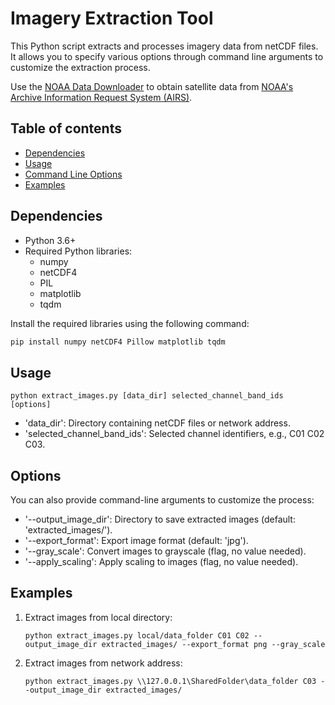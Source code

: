 # Imagery Extraction Tool

This Python script extracts and processes imagery data from netCDF files. It allows you to specify various options through command line arguments to customize the extraction process.

Use the [NOAA Data Downloader](./noaa-data-downloader.md) to obtain satellite data from [NOAA's Archive Information Request System (AIRS)](https://www.ncdc.noaa.gov/airs-web).

## Table of contents
- [Dependencies](#dependencies)
- [Usage](#usage)
- [Command Line Options](#options)
- [Examples](#examples)

## Dependencies
- Python 3.6+
- Required Python libraries:
  - numpy
  - netCDF4
  - PIL
  - matplotlib
  - tqdm

Install the required libraries using the following command:
   ```bash
   pip install numpy netCDF4 Pillow matplotlib tqdm
   ```

## Usage

```shell
python extract_images.py [data_dir] selected_channel_band_ids [options]
```

- 'data_dir': Directory containing netCDF files or network address.
- 'selected_channel_band_ids': Selected channel identifiers, e.g., C01 C02 C03.

## Options
You can also provide command-line arguments to customize the process:

- '--output_image_dir': Directory to save extracted images (default: 'extracted_images/').
- '--export_format': Export image format (default: 'jpg').
- '--gray_scale': Convert images to grayscale (flag, no value needed).
- '--apply_scaling': Apply scaling to images (flag, no value needed).

## Examples

1. Extract images from local directory:
   ```shell
   python extract_images.py local/data_folder C01 C02 --output_image_dir extracted_images/ --export_format png --gray_scale
   ```
2. Extract images from network address:
   ```shell
   python extract_images.py \\127.0.0.1\SharedFolder\data_folder C03 --output_image_dir extracted_images/
   ```